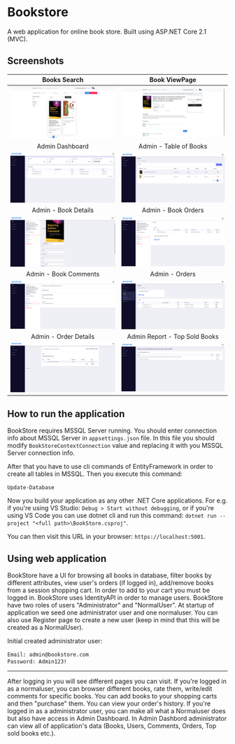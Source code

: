 # Bookstore
A web application for online book store. Built using ASP.NET Core 2.1 (MVC).

## Screenshots

Books Search             |  Book ViewPage
:-------------------------:|:-------------------------:
![](./images/filtering.png)  |  ![](./images/book-view.png)
Admin Dashboard             |  Admin - Table of Books
![](./images/dashboard.png)  |  ![](./images/books-table.png)
Admin - Book Details             |  Admin - Book Orders
![](./images/book-details.png)  |  ![](./images/book-orders.png)
Admin - Book Comments             |  Admin - Orders
![](./images/book-comments.png)  |  ![](./images/books.png)
Admin - Order Details             |  Admin Report - Top Sold Books 
![](./images/order-details.png)  |  ![](./images/top-books-report.png)

## How to run the application
BookStore requires MSSQL Server running. You should enter connection info about MSSQL Server in `appsettings.json` file. In this file you should modify `BookStoreContextConnection` value and replacing it with you MSSQL Server connection info.

After that you have to use cli commands of EntityFramework in order to create all tables in MSSQL. Then you execute this command:

```
Update-Database
```

Now you build your application as any other .NET Core applications. For e.g. if you're using VS Studio: `Debug > Start without debugging`, or if you're using VS Code you can use dotnet cli and run this command: `dotnet run --project "<full path>\BookStore.csproj"`.

You can then visit this URL in your browser: `https://localhost:5001`.

## Using web application
BookStore have a UI for browsing all books in database, filter books by different attributes, view user's orders (if logged in), add/remove books from a session shopping cart. In order to add to your cart you must be logged in. BookStore uses IdentityAPI in order to manage users. BookStore have two roles of users "Administrator" and "NormalUser". At startup of application we seed one administrator user and one normaluser. You can also use Register page to create a new user (keep in mind that this will be created as a NormalUser). 

Initial created administrator user:
```
Email: admin@bookstore.com
Password: Admin123!
```

---
After logging in you will see different pages you can visit. If you're logged in as a normaluser, you can browser different books, rate them, write/edit comments for specific books. You can add books to your shopping carts and then "purchase" them. You can view your order's history. If you're logged in as a administrator user, you can make all what a Normaluser does but also have access in Admin Dashboard. In Admin Dashbord administrator can view all of application's data (Books, Users, Comments, Orders, Top sold books etc.).
